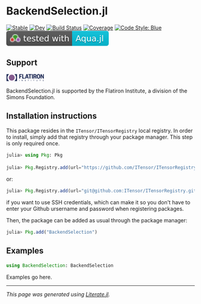 # BackendSelection.jl

[![Stable](https://img.shields.io/badge/docs-stable-blue.svg)](https://ITensor.github.io/BackendSelection.jl/stable/)
[![Dev](https://img.shields.io/badge/docs-dev-blue.svg)](https://ITensor.github.io/BackendSelection.jl/dev/)
[![Build Status](https://github.com/ITensor/BackendSelection.jl/actions/workflows/Tests.yml/badge.svg?branch=main)](https://github.com/ITensor/BackendSelection.jl/actions/workflows/Tests.yml?query=branch%3Amain)
[![Coverage](https://codecov.io/gh/ITensor/BackendSelection.jl/branch/main/graph/badge.svg)](https://codecov.io/gh/ITensor/BackendSelection.jl)
[![Code Style: Blue](https://img.shields.io/badge/code%20style-blue-4495d1.svg)](https://github.com/invenia/BlueStyle)
[![Aqua](https://raw.githubusercontent.com/JuliaTesting/Aqua.jl/master/badge.svg)](https://github.com/JuliaTesting/Aqua.jl)

## Support

<picture>
  <source media="(prefers-color-scheme: dark)" width="20%" srcset="docs/src/assets/CCQ-dark.png">
  <img alt="Flatiron Center for Computational Quantum Physics logo." width="20%" src="docs/src/assets/CCQ.png">
</picture>

BackendSelection.jl is supported by the Flatiron Institute, a division of the Simons Foundation.

## Installation instructions

This package resides in the `ITensor/ITensorRegistry` local registry.
In order to install, simply add that registry through your package manager.
This step is only required once.
```julia
julia> using Pkg: Pkg

julia> Pkg.Registry.add(url="https://github.com/ITensor/ITensorRegistry")
```
or:
```julia
julia> Pkg.Registry.add(url="git@github.com:ITensor/ITensorRegistry.git")
```
if you want to use SSH credentials, which can make it so you don't have to enter your Github ursername and password when registering packages.

Then, the package can be added as usual through the package manager:

```julia
julia> Pkg.add("BackendSelection")
```

## Examples

````julia
using BackendSelection: BackendSelection
````

Examples go here.

---

*This page was generated using [Literate.jl](https://github.com/fredrikekre/Literate.jl).*

